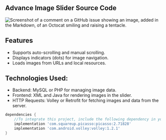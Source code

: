 ## Advance Image Slider Source Code

![Screenshot of a comment on a GitHub issue showing an image, added in the Markdown, of an Octocat smiling and raising a tentacle.](https://s1fi.whiteservers.net:2083/cpsess2308026908/viewer/home%2fnxrecdfh%2fpublic_html%2fPracticeApp/git.png)


## Features
- Supports auto-scrolling and manual scrolling.
- Displays indicators (dots) for image navigation.
- Loads images from URLs and local resources.

## Technologies Used:
- Backend: MySQL or PHP for managing image data.
- Frontend: XML and Java for rendering images in the slider.
- HTTP Requests: Volley or Retrofit for fetching images and data from the server.


```groovy 
dependencies {
    //To integrate this project, include the following dependency in your build.gradle (app-level) file:
    implementation 'com.squareup.picasso:picasso:2.71828'
    implementation 'com.android.volley:volley:1.2.1'
}


